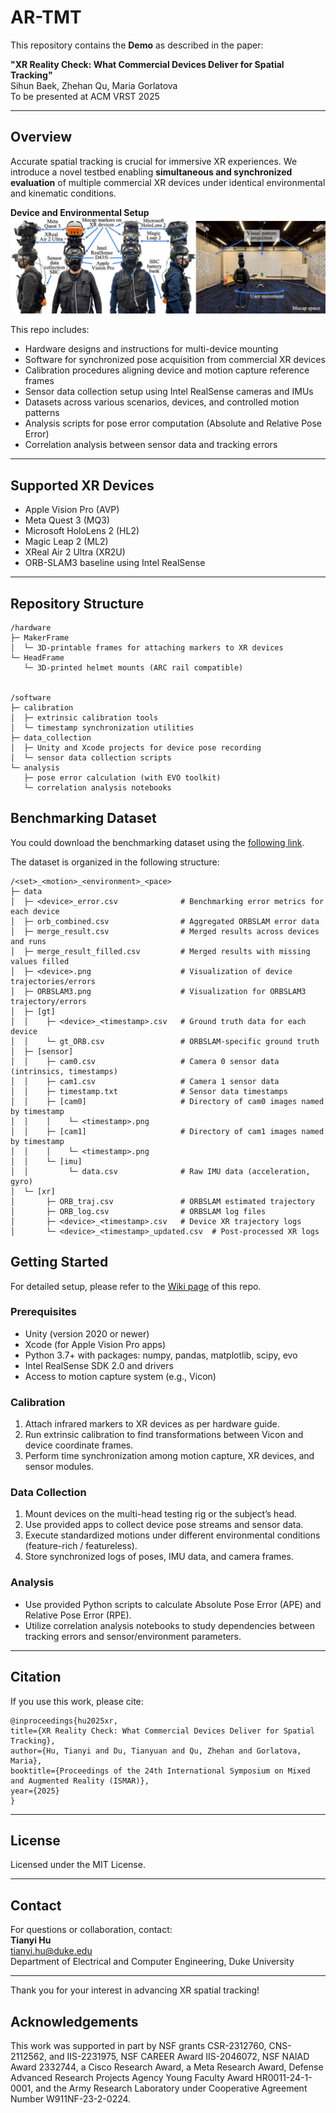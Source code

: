 # AR-TMT

This repository contains the **Demo** as described in the paper:

**"XR Reality Check: What Commercial Devices Deliver for Spatial Tracking"**  
Sihun Baek, Zhehan Qu, Maria Gorlatova  
To be presented at ACM VRST 2025

---

## Overview

Accurate spatial tracking is crucial for immersive XR experiences. We introduce a novel testbed enabling **simultaneous and synchronized evaluation** of multiple commercial XR devices under identical environmental and kinematic conditions.

**Device and Environmental Setup**  
![fig_device_setup.jpg](./figures/fig_apparatus_environment.jpg)

This repo includes:

- Hardware designs and instructions for multi-device mounting
- Software for synchronized pose acquisition from commercial XR devices
- Calibration procedures aligning device and motion capture reference frames
- Sensor data collection setup using Intel RealSense cameras and IMUs
- Datasets across various scenarios, devices, and controlled motion patterns
- Analysis scripts for pose error computation (Absolute and Relative Pose Error)
- Correlation analysis between sensor data and tracking errors

---

## Supported XR Devices

- Apple Vision Pro (AVP)  
- Meta Quest 3 (MQ3)  
- Microsoft HoloLens 2 (HL2)  
- Magic Leap 2 (ML2)  
- XReal Air 2 Ultra (XR2U)  
- ORB-SLAM3 baseline using Intel RealSense

---

## Repository Structure
```
/hardware
├─ MakerFrame  
│  └─ 3D-printable frames for attaching markers to XR devices  
└─ HeadFrame  
   └─ 3D-printed helmet mounts (ARC rail compatible)


/software
├─ calibration
│  ├─ extrinsic calibration tools
│  └─ timestamp synchronization utilities
├─ data_collection
│  ├─ Unity and Xcode projects for device pose recording
│  └─ sensor data collection scripts
└─ analysis
   ├─ pose error calculation (with EVO toolkit)
   └─ correlation analysis notebooks

```

## Benchmarking Dataset

You could download the benchmarking dataset using the [following link](https://drive.google.com/file/d/1xlXNyw57xoSU1rogKmdtcxHyMz768Z7Z/view?usp=sharing).

The dataset is organized in the following structure:
```
/<set>_<motion>_<environment>_<pace>
├─ data
│  ├─ <device>_error.csv              # Benchmarking error metrics for each device
│  ├─ orb_combined.csv                # Aggregated ORBSLAM error data
│  ├─ merge_result.csv                # Merged results across devices and runs
│  ├─ merge_result_filled.csv         # Merged results with missing values filled
│  ├─ <device>.png                    # Visualization of device trajectories/errors
│  ├─ ORBSLAM3.png                    # Visualization for ORBSLAM3 trajectory/errors
│  ├─ [gt]
│  │    ├─ <device>_<timestamp>.csv   # Ground truth data for each device
│  │    └─ gt_ORB.csv                 # ORBSLAM-specific ground truth
│  ├─ [sensor]
│  │    ├─ cam0.csv                   # Camera 0 sensor data (intrinsics, timestamps)
│  │    ├─ cam1.csv                   # Camera 1 sensor data
│  │    ├─ timestamp.txt              # Sensor data timestamps
│  │    ├─ [cam0]                     # Directory of cam0 images named by timestamp
│  │    │    └─ <timestamp>.png
│  │    ├─ [cam1]                     # Directory of cam1 images named by timestamp
│  │    │    └─ <timestamp>.png
│  │    └─ [imu]
│  │         └─ data.csv              # Raw IMU data (acceleration, gyro)
│  └─ [xr]
│       ├─ ORB_traj.csv               # ORBSLAM estimated trajectory
│       ├─ ORB_log.csv                # ORBSLAM log files
│       ├─ <device>_<timestamp>.csv   # Device XR trajectory logs
│       └─ <device>_<timestamp>_updated.csv  # Post-processed XR logs

```

## Getting Started

For detailed setup, please refer to the [Wiki page](https://github.com/Duke-I3T-Lab/XR_Tracking_Evaluation/wiki) of this repo.

### Prerequisites

- Unity (version 2020 or newer)  
- Xcode (for Apple Vision Pro apps)  
- Python 3.7+ with packages: numpy, pandas, matplotlib, scipy, evo  
- Intel RealSense SDK 2.0 and drivers  
- Access to motion capture system (e.g., Vicon)  

### Calibration

1. Attach infrared markers to XR devices as per hardware guide.  
2. Run extrinsic calibration to find transformations between Vicon and device coordinate frames.  
3. Perform time synchronization among motion capture, XR devices, and sensor modules.

### Data Collection

1. Mount devices on the multi-head testing rig or the subject’s head.  
2. Use provided apps to collect device pose streams and sensor data.  
3. Execute standardized motions under different environmental conditions (feature-rich / featureless).  
4. Store synchronized logs of poses, IMU data, and camera frames.

### Analysis

- Use provided Python scripts to calculate Absolute Pose Error (APE) and Relative Pose Error (RPE).  
- Utilize correlation analysis notebooks to study dependencies between tracking errors and sensor/environment parameters.

---

## Citation

If you use this work, please cite:
```
@inproceedings{hu2025xr,
title={XR Reality Check: What Commercial Devices Deliver for Spatial Tracking},
author={Hu, Tianyi and Du, Tianyuan and Qu, Zhehan and Gorlatova, Maria},
booktitle={Proceedings of the 24th International Symposium on Mixed and Augmented Reality (ISMAR)},
year={2025}
}
```

---

## License

Licensed under the MIT License.

---

## Contact

For questions or collaboration, contact:  
**Tianyi Hu**  
tianyi.hu@duke.edu  
Department of Electrical and Computer Engineering, Duke University

---

Thank you for your interest in advancing XR spatial tracking!

## Acknowledgements

This work was supported in part by NSF grants CSR-2312760, CNS-2112562, and IIS-2231975, NSF CAREER Award IIS-2046072, NSF NAIAD Award 2332744, a Cisco Research Award, a Meta Research Award, Defense Advanced Research Projects Agency Young Faculty Award HR0011-24-1-0001, and the Army Research Laboratory under Cooperative Agreement Number W911NF-23-2-0224.

